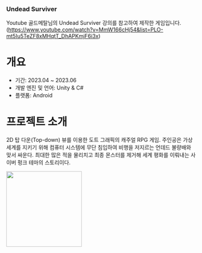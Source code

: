 ### Undead Surviver

Youtube 골드메탈님의 Undead Surviver 강의를 참고하여 제작한 게임입니다. 
(https://www.youtube.com/watch?v=MmW166cHj54&list=PLO-mt5Iu5TeZF8xMHqtT_DhAPKmjF6i3x)

# 개요
- 기간: 2023.04 ~ 2023.06
- 개발 엔진 및 언어: Unity & C#
- 플랫폼: Android

# 프로젝트 소개
2D 탑 다운(Top-down) 뷰를 이용한 도트 그래픽의 캐주얼 RPG 게임.  주인공은 가상 세계를 지키기 위해  컴퓨터 시스템에 무단 침입하여 비행을 저지르는 언데드 불량배와 맞서 싸운다. 최대한 많은 적을 물리치고 최종 몬스터를 제거해 세계 평화를 이뤄내는 사이버 펑크 테마의 스토리이다.

<img src = "https://github.com/dlswh/UndeadSurviver/assets/134590362/03b0f942-a39e-49db-a8ab-4e545f5f0586.png" width = "200" height = "200">
<img src = "https://github.com/dlswh/UndeadSurviver/assets/134590362/f4b8c3bf-e85d-4f94-919b-7ac7623879fb.png" width = "400" height = "200>


Unity Asset Store에서 캐릭터와 타일 에셋을 구매하고, 유튜버 골드메탈님이 배포하신 무료 에셋을 사용하여 디자인. 
